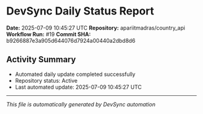 # DevSync Daily Status Report

**Date:** 2025-07-09 10:45:27 UTC
**Repository:** apariitmadras/country_api
**Workflow Run:** #19
**Commit SHA:** b9266887e3a905d644076d7924a00440a2dbd8d6

## Activity Summary
- Automated daily update completed successfully
- Repository status: Active
- Last automated update: 2025-07-09 10:45:27 UTC

---
*This file is automatically generated by DevSync automation*
